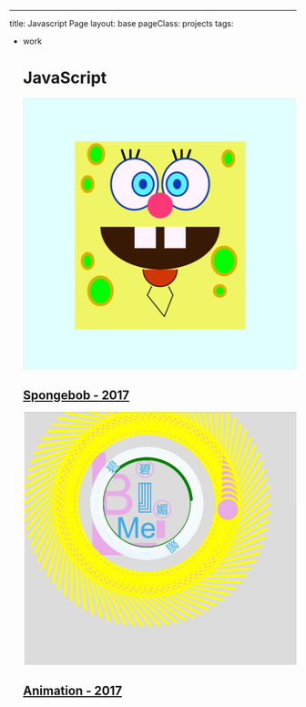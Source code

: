---
title: Javascript Page
layout: base
pageClass: projects
tags:
  - work
     <h1>JavaScript</h1>
          <section class="JavaScript">
          <div class="projects">
          <a href="JS/spongebob/index">
              <div class="project-card">
                  <img src="image/spongebob.png" alt="Spongebob">
                  <h2>Spongebob - 2017</h2>
              </div>
          </a>
          </div>
          <div class="projects">
            <a href="JS/animation/index">
              <div class="project-card">
                  <img src="image/animation.png" alt="animation">
                  <h2>Animation - 2017</h2>
              </div>
          </a>
          </div>
          </section>
        